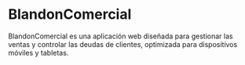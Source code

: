 # BlandonComercial
BlandonComercial es una aplicación web diseñada para gestionar las ventas y controlar las deudas de clientes, optimizada para dispositivos móviles y tabletas.
